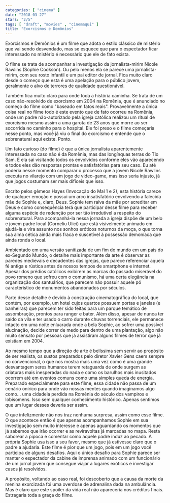 ```yaml
---
categories: [ "cinema" ]
date: "2018-03-27"
stars: "2/5"
tags: [ "draft", "movies" , "cinemaqui" ]
title: "Exorcismos e Demônios"
---
```

Exorcismos e Demônios é um filme que adota o estilo clássico de
mistério que vai sendo desvendado, mas se esquece que para o espectador
ficar interessado no mistério é necessário que ele de fato exista.

O filme se trata de acompanhar a investigação da jornalista-mirim
Nicole Rawlins (Sophie Cookson). Ou pelo menos ela se parece uma
jornalista-mirim, com seu rosto infantil e um pai editor de jornal. Fica
muito claro desde o começo que esta é uma apelação para o público
jovem, geralmente o alvo de terrores de qualidade questionável.

Também fica muito claro para onde toda a história caminha. Se trata de
um caso não-resolvido de exorcismo em 2004 na Romênia, que é anunciado
no começo do filme como "baseado em fatos reais". Provavelmente a
única coisa real no filme todo é este evento que de fato ocorreu na
Romênia, onde um padre não-autorizado pela igreja católica realizou
um ritual de exorcismo mesmo assim a uma garota de 23 anos que morre
ao ser socorrida no caminho para o hospital. Ele foi preso e o filme
começaria nesse ponto, mas você já viu o final do exorcismo e entende
que o sobrenatural aqui existe. Ponto.

Um fato curioso (do filme) é que a única jornalista aparentemente
interessada no caso não é da Romênia, mas das longínquas terras do
Tio Sam. E ela sai visitando todos os envolvidos conforme eles vão
aparecendo e todos eles dão respostas prontas e satisfatórias para
seu caso. Eu até poderia nesse momento comparar o processo que a jovem
Nicole Rawlins executa no vilarejo com um jogo de video-game, mas isso
seria injusto, já que jogos costumam ser mais difíceis que isso.

Escrito pelos gêmeos Hayes (Invocação do Mal 1 e 2), esta história
carece de qualquer emoção e possui um arco insatisfatório envolvendo
a falecida mãe de Sophie e, claro, Deus. Sophie tem raiva da mãe por
acreditar em Deus e como consequência terá que participar desse filme
para receber alguma espécie de redenção por ser tão irredutível
a respeito do sobrenatural. Para acompanhá-la nessa jornada a igreja
dispõe de um belo e jovem padre local (Corneliu Ulici) que está
visivelmente animado em ajudá-la e vira assunto nos sonhos eróticos
noturnos da moça, o que torna sua alma cética ainda mais fraca e
suscetível à possessão demoníaca que ainda ronda o local.

Ambientado em uma versão sanitizada de um fim do mundo em um país
do ex-Segundo Mundo, o detalhe mais importante da arte é observar as
paredes medievais e decadentes das igrejas, que parece referenciar
aquela fé antiga e rústica antes de nossos tempos de smartphone e
internet. Apesar dos prédios católicos exibirem as marcas do passado
miserável do povo romeno que sofreu com o comunismo, há uma certa
elegância na organização dos santuários, que parecem não possuir
aquele pó característico de monumentos abandonados por séculos.

Parte desse detalhe é devido à construção cinematográfica do local,
que contém, por exemplo, um hotel cujos quartos possuem portas e janelas
(e banheiras) que parecem ter sido feitas para um parque temático de
assombração, prontos para ranger e bater. Além disso, apesar de nunca
ter saído da vila e ter usado o carro durante chuvas torrenciais, ele
permanece intacto em uma noite enluarada onde a bela Sophie, ao sofrer
uma possível alucinação, decide correr de medo para dentro de uma
plantação, algo não muito sensato por pessoas que já assistiram
alguns filmes de terror que já existiam em 2004.

Ao mesmo tempo que a direção de arte é belíssima sem servir ao
propósito de ser realista, os sustos preparados pelo diretor Xavier
Gens caem sempre no convencional, o que nos mostra mais uma vez como
é uma grande desvantagem seres humanos terem retaguarda de onde
surgem as criaturas mais inesperadas do nada e como os barulhos mais
inusitados ocorrem até em eventos comuns como uma simples queda de
energia. Preparado especialmente para este filme, essa cidade não passa
de um cenário onírico para onde vão nossas mentes quando imaginamos
algo como... uma cidadela perdida na Romênia do século dos vampiros e
lobisomens. Isso sem qualquer conhecimento histórico. Apenas sentimos
que um lugar desses deveria ser assim.

O que infelizmente não nos traz nenhuma surpresa, assim como esse
filme. O que acontece então é que apenas acompanhamos Sophie em sua
investigação sem muito interesse e apenas aguardando os momentos
que já sabemos que irão ocorrer e as reviravoltas já marcadas no
mapa. Resta saborear a pipoca e comentar como aquele padre induz ao
pecado. A própria Sophie usa isso a seu favor, mesmo que já estivesse
claro que o padre a ajudaria. Este filme é pior que um jogo, pois em
um jogo você participa de alguns desafios. Aqui o único desafio para
Sophie parece ser manter o espectador da cabine de imprensa animado
com um funcionário de um jornal jovem que consegue viajar a lugares
exóticos e investigar casos já resolvidos.

A propósito, voltando ao caso real, foi descoberto que a causa da
morte da menina exorcizada foi uma overdose de adrenalina dada na
ambulância. Mas é claro que este spoiler da vida real não apareceria
nos créditos finais. Estragaria toda a graça do filme.
